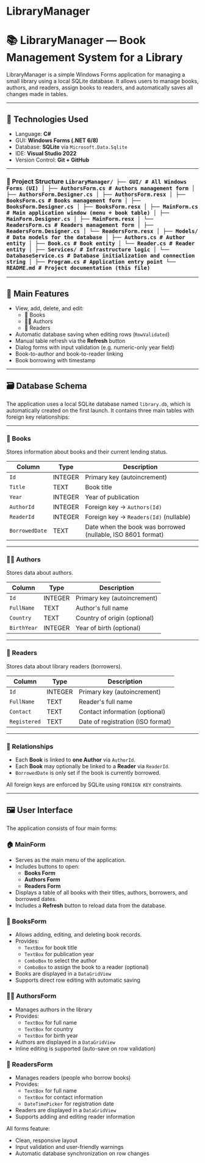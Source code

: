 # LibraryManager
# 📚 LibraryManager — Book Management System for a Library

LibraryManager is a simple Windows Forms application for managing a small library using a local SQLite database. It allows users to manage books, authors, and readers, assign books to readers, and automatically saves all changes made in tables.

---

## 🔧 Technologies Used

- Language: **C#**
- GUI: **Windows Forms (.NET 6/8)**
- Database: **SQLite** via `Microsoft.Data.Sqlite`
- IDE: **Visual Studio 2022**
- Version Control: **Git + GitHub**

---


 ### 📁 Project Structure ``` LibraryManager/ ├── GUI/ # All Windows Forms (UI) │ ├── AuthorsForm.cs # Authors management form │ ├── AuthorsForm.Designer.cs │ ├── AuthorsForm.resx │ ├── BooksForm.cs # Books management form │ ├── BooksForm.Designer.cs │ ├── BooksForm.resx │ ├── MainForm.cs # Main application window (menu + book table) │ ├── MainForm.Designer.cs │ ├── MainForm.resx │ └── ReadersForm.cs # Readers management form │ ├── ReadersForm.Designer.cs │ └── ReadersForm.resx │ ├── Models/ # Data models for the database │ ├── Authors.cs # Author entity │ ├── Book.cs # Book entity │ └── Reader.cs # Reader entity │ ├── Services/ # Infrastructure logic │ └── DatabaseService.cs # Database initialization and connection string │ ├── Program.cs # Application entry point └── README.md # Project documentation (this file) ``` 

---

## 🧩 Main Features

- View, add, delete, and edit:
  - 📘 Books
  - 👨‍🎨 Authors
  - 🧍 Readers
- Automatic database saving when editing rows (`RowValidated`)
- Manual table refresh via the **Refresh** button
- Dialog forms with input validation (e.g. numeric-only year field)
- Book-to-author and book-to-reader linking
- Book borrowing with timestamp

---


## 🗃️ Database Schema

The application uses a local SQLite database named `library.db`, which is automatically created on the first launch. It contains three main tables with foreign key relationships:

---

### 📘 Books

Stores information about books and their current lending status.

| Column         | Type     | Description                             |
|----------------|----------|-----------------------------------------|
| `Id`           | INTEGER  | Primary key (autoincrement)             |
| `Title`        | TEXT     | Book title                              |
| `Year`         | INTEGER  | Year of publication                     |
| `AuthorId`     | INTEGER  | Foreign key → `Authors(Id)`             |
| `ReaderId`     | INTEGER  | Foreign key → `Readers(Id)` (nullable)  |
| `BorrowedDate` | TEXT     | Date when the book was borrowed (nullable, ISO 8601 format) |

---

### 👨‍🎨 Authors

Stores data about authors.

| Column       | Type     | Description                      |
|--------------|----------|----------------------------------|
| `Id`         | INTEGER  | Primary key (autoincrement)      |
| `FullName`   | TEXT     | Author's full name               |
| `Country`    | TEXT     | Country of origin (optional)     |
| `BirthYear`  | INTEGER  | Year of birth (optional)         |

---

### 🧍 Readers

Stores data about library readers (borrowers).

| Column        | Type     | Description                        |
|---------------|----------|------------------------------------|
| `Id`          | INTEGER  | Primary key (autoincrement)        |
| `FullName`    | TEXT     | Reader's full name                 |
| `Contact`     | TEXT     | Contact information (optional)     |
| `Registered`  | TEXT     | Date of registration (ISO format)  |

---

### 🔗 Relationships

- Each **Book** is linked to **one Author** via `AuthorId`.
- Each **Book** may optionally be linked to a **Reader** via `ReaderId`.
- `BorrowedDate` is only set if the book is currently borrowed.

All foreign keys are enforced by SQLite using `FOREIGN KEY` constraints.

---

## 🖼️ User Interface

The application consists of four main forms:

### 🏠 MainForm

- Serves as the main menu of the application.
- Includes buttons to open:
  - **Books Form**
  - **Authors Form**
  - **Readers Form**
- Displays a table of all books with their titles, authors, borrowers, and borrowed dates.
- Includes a **Refresh** button to reload data from the database.

### 📘 BooksForm

- Allows adding, editing, and deleting book records.
- Provides:
  - `TextBox` for book title
  - `TextBox` for publication year
  - `ComboBox` to select the author
  - `ComboBox` to assign the book to a reader (optional)
- Books are displayed in a `DataGridView`
- Supports direct row editing with automatic saving

### 👨‍🎨 AuthorsForm

- Manages authors in the library
- Provides:
  - `TextBox` for full name
  - `TextBox` for country
  - `TextBox` for birth year
- Authors are displayed in a `DataGridView`
- Inline editing is supported (auto-save on row validation)

### 🧍 ReadersForm

- Manages readers (people who borrow books)
- Provides:
  - `TextBox` for full name
  - `TextBox` for contact information
  - `DateTimePicker` for registration date
- Readers are displayed in a `DataGridView`
- Supports adding and editing reader information

All forms feature:
- Clean, responsive layout
- Input validation and user-friendly warnings
- Automatic database synchronization on row changes

